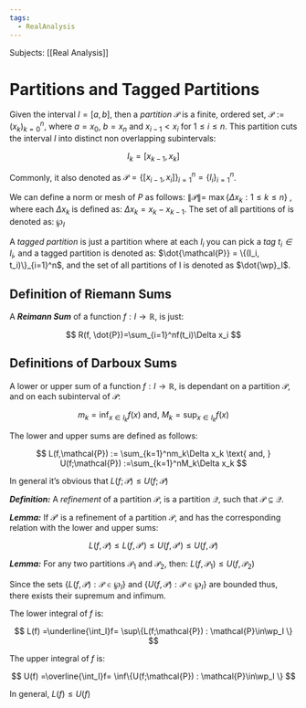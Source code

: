 ```yaml
---
tags:
  - RealAnalysis
---
```

Subjects: [[Real Analysis]]
# Partitions and Tagged Partitions

Given the interval $I = [a, b]$, then a _partition_ $\mathcal{P}$ is a finite, ordered set, $\mathcal{P} := (x_k )_{k= 0}^n$, where $a = x_0$, $b= x_n$ and $x_{i-1} < x_i$ for $1\le i \le n$. This partition cuts the interval $I$ into distinct non overlapping subintervals:

$$ I_k =[x_{k-1}, x_k] $$

Commonly, it also denoted as $\mathcal{P} = \{ [x_{i-1}, x_i]\}_{i=1}^n= \{I_i\}_{i=1}^n$.

We can define a norm or mesh of $P$ as follows: $\|\mathcal{P}\|=$ $\max\{\Delta x_k: 1\leq k\leq n\}$ , where each $\Delta x_k$ is defined as: $\Delta x_k = x_{k} - x_{k-1}$. The set of all partitions of is denoted as: $\wp_I$

A _tagged partition_ is just a partition where at each $I_i$ you can pick a _tag $t_i \in I_i$,_ and a tagged partition is denoted as: $\dot{\mathcal{P}} = \{(I_i, t_i)\}_{i=1}^n$, and the set of all partitions of I is denoted as $\dot{\wp}_I$.

## Definition of Riemann Sums

A _**Reimann Sum**_ of a function $f:I \to \mathbb{R},$ is just:

$$ R(f, \dot{P})=\sum_{i=1}^nf(t_i)\Delta x_i $$
## Definitions of Darboux Sums

A lower or upper sum of a function $f:I \to \mathbb{R}$, is dependant on a partition $\mathcal{P}$, and on each subinterval of $\mathcal{P}$:

$$ m_k = \inf_{x\in I_k} f(x) \text{ and, } M_k = \sup_{x\in I_k} f(x) $$

The lower and upper sums are defined as follows:

$$ L(f,\mathcal{P}) := \sum_{k=1}^nm_k\Delta x_k \text{ and, } U(f;\mathcal{P}) :=\sum_{k=1}^nM_k\Delta x_k $$

In general it’s obvious that $L(f;\mathcal{P}) \leq U(f; \mathcal{P})$

_**Definition:**_ A _refinement_ of a partition $\mathcal{P}$, is a partition $\mathcal{Q}$, such that $\mathcal{P} \subseteq \mathcal{Q}$.

_**Lemma:**_ If $\mathcal{P}'$ is a refinement of a partition $\mathcal{P}$, and has the corresponding relation with the lower and upper sums:

$$ L(f,\mathcal{P}) \leq L(f,\mathcal{P}')\leq U(f,\mathcal{P}') \leq U(f, \mathcal{P}) $$

_**Lemma:**_ For any two partitions $\mathcal{P}_1$ and $\mathcal{P}_2$, then: $L(f, \mathcal{P}_1) \leq U(f, \mathcal{P}_2)$

Since the sets $\{L(f,\mathcal{P}) : \mathcal{P}\in\wp_I \}$ and $\{U(f,\mathcal{P}) : \mathcal{P}\in\wp_I \}$ are bounded thus, there exists their supremum and infimum.

The lower integral of $f$ is:

$$ L(f) =\underline{\int_I}f= \sup\{L(f;\mathcal{P}) : \mathcal{P}\in\wp_I \} $$

The upper integral of $f$ is:

$$ U(f) =\overline{\int_I}f= \inf\{U(f;\mathcal{P}) : \mathcal{P}\in\wp_I \} $$

In general, $L(f) \leq U(f)$